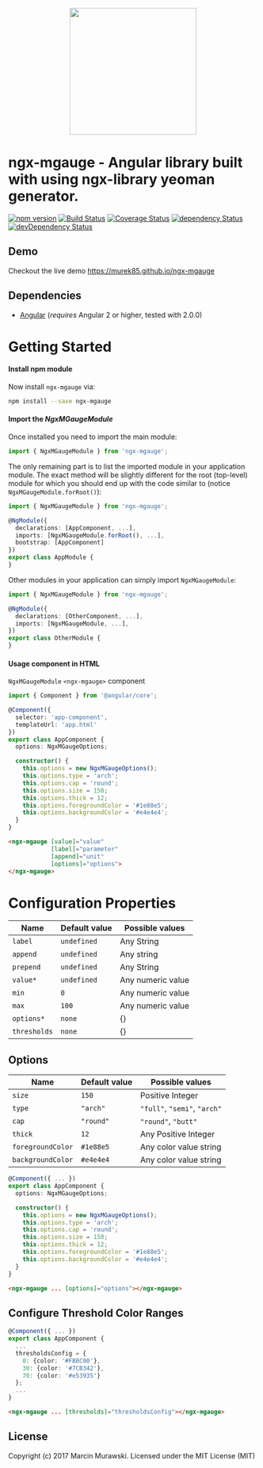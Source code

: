 <p align="center">
  <img height="256px" width="256px" style="text-align: center;" src="https://cdn.rawgit.com/murek85/ngx-mgauge/master/demo/src/assets/logo.svg">
</p>

# ngx-mgauge - Angular library built with using ngx-library yeoman generator.

[![npm version](https://badge.fury.io/js/ngx-mgauge.svg)](https://badge.fury.io/js/ngx-mgauge)
[![Build Status](https://travis-ci.org/murek85/ngx-mgauge.svg?branch=master)](https://travis-ci.org/murek85/ngx-mgauge)
[![Coverage Status](https://coveralls.io/repos/github/murek85/ngx-mgauge/badge.svg?branch=master)](https://coveralls.io/github/murek85/ngx-mgauge?branch=master)
[![dependency Status](https://david-dm.org/murek85/ngx-mgauge/status.svg)](https://david-dm.org/murek85/ngx-mgauge)
[![devDependency Status](https://david-dm.org/murek85/ngx-mgauge/dev-status.svg?branch=master)](https://david-dm.org/murek85/ngx-mgauge#info=devDependencies)

## Demo

Checkout the live demo https://murek85.github.io/ngx-mgauge

## Dependencies
* [Angular](https://angular.io) (*requires* Angular 2 or higher, tested with 2.0.0)

# Getting Started

#### Install npm module
Now install `ngx-mgauge` via:
```bash
npm install --save ngx-mgauge
```

#### Import the _NgxMGaugeModule_ 
Once installed you need to import the main module:
```ts
import { NgxMGaugeModule } from 'ngx-mgauge';
```
The only remaining part is to list the imported module in your application module. The exact method will be slightly
different for the root (top-level) module for which you should end up with the code similar to (notice ` NgxMGaugeModule.forRoot()`):
```ts
import { NgxMGaugeModule } from 'ngx-mgauge';

@NgModule({
  declarations: [AppComponent, ...],
  imports: [NgxMGaugeModule.forRoot(), ...],  
  bootstrap: [AppComponent]
})
export class AppModule {
}
```

Other modules in your application can simply import ` NgxMGaugeModule `:

```ts
import { NgxMGaugeModule } from 'ngx-mgauge';

@NgModule({
  declarations: [OtherComponent, ...],
  imports: [NgxMGaugeModule, ...], 
})
export class OtherModule {
}
```

#### Usage component in HTML
`NgxMGaugeModule` `<ngx-mgauge>` component

```ts
import { Component } from '@angular/core';

@Component({
  selector: 'app-component',
  templateUrl: 'app.html'
})
export class AppComponent {
  options: NgxMGaugeOptions;

  constructor() {
    this.options = new NgxMGaugeOptions();
    this.options.type = 'arch';
    this.options.cap = 'round';
    this.options.size = 150;
    this.options.thick = 12;
    this.options.foregroundColor = '#1e88e5';
    this.options.backgroundColor = '#e4e4e4';
  }
}
```

```html
<ngx-mgauge [value]="value" 
            [label]="parameter"  
            [append]="unit"
            [options]="options">
</ngx-mgauge>
```

# Configuration Properties

| Name      | Default value  | Possible values |
| ---       | ---               | ---            |
| `label`       | `undefined`                | Any String           |
| `append`   | `undefined`        | Any string           |
| `prepend`      | `undefined`            | Any String           |
| `value*`          | `undefined`  | Any numeric value |
| `min`  | `0`  | Any numeric value  |
| `max` |  `100`  | Any numeric value  |
| `options*` | `none` | {}
| `thresholds` | `none` | {}

## Options

| Name      | Default value  | Possible values |
| ---       | ---               | ---            |
| `size`    | `150` | Positive Integer           |
| `type`      | `"arch"`     | `"full"`, `"semi"`, `"arch"`  |
| `cap`       | `"round"`    | `"round"`, `"butt"`           |
| `thick`        | `12`        | Any Positive Integer |
| `foregroundColor`         | `#1e88e5`             |  Any color value string       |
| `backgroundColor`    | `#e4e4e4`           |  Any color value string        |

```ts
@Component({ ... })
export class AppComponent {
  options: NgxMGaugeOptions;

  constructor() {
    this.options = new NgxMGaugeOptions();
    this.options.type = 'arch';
    this.options.cap = 'round';
    this.options.size = 150;
    this.options.thick = 12;
    this.options.foregroundColor = '#1e88e5';
    this.options.backgroundColor = '#e4e4e4';
  }
}
```

```html
<ngx-mgauge ... [options]="options"></ngx-mgauge>
```

## Configure Threshold Color Ranges

```ts
@Component({ ... })
export class AppComponent {
  ...
  thresholdsConfig = {
    0: {color: '#FB8C00'},
    30: {color: '#7CB342'},
    70: {color: '#e53935'}
  };
  ...
}
```

```html
<ngx-mgauge ... [thresholds]="thresholdsConfig"></ngx-mgauge>
```

## License

Copyright (c) 2017 Marcin Murawski. Licensed under the MIT License (MIT)

